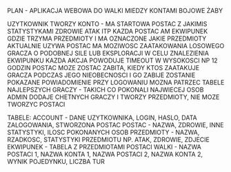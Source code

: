 PLAN - APLIKACJA WEBOWA DO WALKI MIEDZY KONTAMI
BOJOWE ŻABY

UZYTKOWNIK TWORZY KONTO - MA STARTOWA POSTAC Z JAKIMIS STATYSTYKAMI ZDROWIE ATAK ITP
KAZDA POSTAC AM EKWIPUNEK GDZIE TRZYMA PRZEDMIOTY I MA OZNACZONE JAKIE PRZEDMIOTY AKTUALNIE UZYWA
POSTAC MA MOZIWOSC ZAATAKOWANIA LOSOWEGO GRACZA O PODOBNEJ SILE LUB EKSPLORACJI W CELU ZNALEZIENIA EKWIPUNKU
KAZDA AKCJA POWODUJE TIMEOUT W WYSOKOSCI NP 12 GODZIN 
POSTAC MOZE ZOSTAC ZABITA, KIEDY KTOS ZAATAKUJE GRACZA PODCZAS JEGO NIEOBECNOSCI I GO ZABIJE ZOSTANIE POKAZANE POWIADOMIENIE PRZY LOGOWANIU
MOZNA PATRZEC TABELE NAJLEPSZYCH GRACZY - TAKICH CO POKONALI NAJWIECEJ OSOB
ADMIN DODAJE CHETNYCH GRACZY I TWORZY PRZEDMIOTY, NIE MOZE TWORZYC POSTACI


TABELE:
ACCOUNT - DANE UZYTKOWNIKA, LOGIN, HASLO, DATA ZALOGOWANIA, STWORZONA POSTAC
POSTAC - NAZWA, ZDROWIE, INNE STATYSTYKI, ILOSC POKONANYCH OSOB
PRZEDMIOTY - NAZWA, RZADKOSC, STATYSTYKI PRZEDMIOTU NP. ATAK, ZDROWIE, ZDJECIE 
EKWIPUNEK - TABELA Z PRZEDMIOTAMI POSTACI
WALKI - NAZWA POSTACI 1, NAZWA KONTA 1, NAZWA POSTACI 2, NAZWA KONTA 2, WYNIK POJEDYNKU, LICZBA TUR